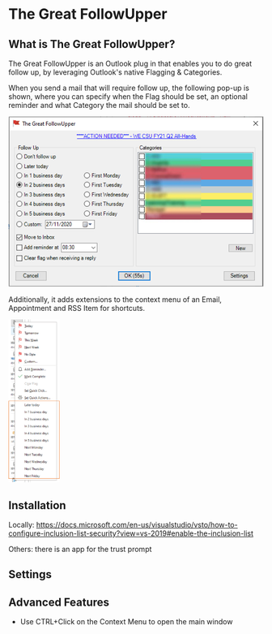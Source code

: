 # The Great FollowUpper

## What is The Great FollowUpper?

The Great FollowUpper is an Outlook plug in that enables you to do great follow up, by leveraging Outlook's native Flagging & Categories.

When you send a mail that will require follow up, the following pop-up is shown, where you can specify when the Flag should be set, an optional reminder and what Category the mail should be set to.

![Main Window](docs/mainwindow.png)

Additionally, it adds extensions to the context menu of an Email, Appointment and RSS Item for shortcuts.

<img src="docs/contextmenu.png" width="20%">

## Installation

Locally:
https://docs.microsoft.com/en-us/visualstudio/vsto/how-to-configure-inclusion-list-security?view=vs-2019#enable-the-inclusion-list

Others:
there is an app for the trust prompt


## Settings

## Advanced Features

* Use CTRL+Click on the Context Menu to open the main window